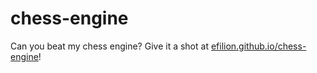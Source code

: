 # chess-engine
Can you beat my chess engine? Give it a shot at [efilion.github.io/chess-engine](https://efilion.github.io/chess-engine/)!
